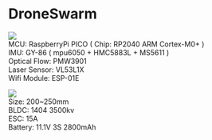 # DroneSwarm

<img src="https://img.shields.io/badge/FC Spec-00979D"/></a>
<br/>
MCU:            RaspberryPi PICO  ( Chip: RP2040 ARM Cortex-M0+ )
<br/>
IMU:            GY-86 ( mpu6050 + HMC5883L + MS5611 )
<br/>
Optical Flow:   PMW3901 
<br/>
Laser Sensor:   VL53L1X
<br/>
Wifi Module:    ESP-01E

<img src="https://img.shields.io/badge/Drone Spec-00599C"/></a>
<br/>
Size:            200~250mm
<br/>
BLDC:            1404 3500kv
<br/>
ESC:             15A
<br/>
Battery:         11.1V 3S 2800mAh

